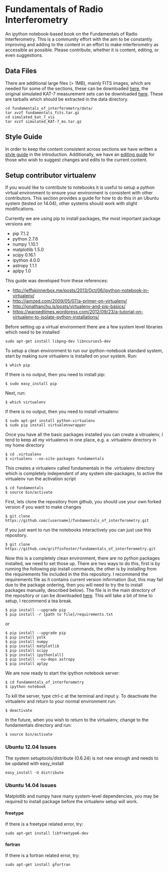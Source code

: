 # Fundamentals of Radio Interferometry

An ipython notebook-based book on the Fundamentals of Radio Interferometry. This is a community effort with the aim to be constantly improving and adding to the content in an effort to make interferometry as accessible as possible.  Please contribute, whether it is content, editing, or even suggestions.

## Data Files

There are additional large files (> 1MB), mainly FITS images, which are needed for some of the sections, these can be downloaded [here](https://www.dropbox.com/s/n3jyiajytwuldpu/fundamentals_fits.tar.gz?dl=0), the original simulated KAT-7 measurement sets can be downloaded [here](https://www.dropbox.com/s/kb3p2mthei8dgl9/simulated_KAT-7_ms.tar.gz?dl=0). These are tarballs which should be extracted in the data directory.

```
cd fundamentals_of_interferometry/data/
tar xvzf fundamentals_fits.tar.gz
cd simulated_kat_7_vis
tar xvzf simulated_KAT-7_ms.tar.gz
```

## Style Guide

In order to keep the content consistent across sections we have written a [style guide](https://github.com/griffinfoster/fundamentals_of_interferometry/blob/master/0_Introduction/0_introduction.ipynb) in the introduction. Additionally, we have an [editing guide](https://github.com/griffinfoster/fundamentals_of_interferometry/blob/master/0_Introduction/editing_guide.ipynb) for those who wish to suggest changes and edits to the current content.

## Setup contributor virtualenv

If you would like to contribute to notebooks it is useful to setup a python virtual environment to ensure your environment is consistent with other contributors. This section provides a guide for how to do this in an Ubuntu system (tested on 14.04), other systems should work with slight modifications.

Currently we are using pip to install packages, the most important package versions are:

* pip 7.1.2
* python 2.7.6
* numpy 1.10.1
* matplotlib 1.5.0
* scipy 0.16.1
* ipython 4.0.0
* astropy 1.1.1
* aplpy 1.0

This guide was developed from these references:

* <http://jeffskinnerbox.me/posts/2013/Oct/06/ipython-notebook-in-virtualenv/>
* <http://iamzed.com/2009/05/07/a-primer-on-virtualenv/>
* <http://jonathanchu.is/posts/virtualenv-and-pip-basics/>
* <https://warpedtimes.wordpress.com/2012/09/23/a-tutorial-on-virtualenv-to-isolate-python-installations/>

Before setting up a virtual environment there are a few system level libraries which need to be installed

```
sudo apt-get install libpng-dev libncurses5-dev
```

To setup a clean environment to run our ipython-notebook standard system, start by making sure virtualenv is installed on your system. Run:

```
$ which pip
```

If there is no output, then you need to install pip:

```
$ sudo easy_install pip
```

Next, run:

```
$ which virtualenv
```

If there is no output, then you need to install virtualenv:

```
$ sudo apt-get install python-virtualenv
$ sudo pip install virtualenvwrapper
```

Once you have all the basic packages installed you can create a vitrualenv, I tend to keep all my virtualenvs in one place, e.g. a .virtualenv directory in my home directory

```
$ cd .virtualenv
$ virtualenv --no-site-packages fundamentals
```

This creates a virtualenv called fundamentals in the .virtualenv directory which is completely independent of any system site-packages, to active the virtualenv run the activation script

```
$ cd fundamentals
$ source bin/activate
```

First, lets clone the repository from github, you should use your own forked version if you want to make changes

```
$ git clone https://github.com/[username]/fundamentals_of_interferometry.git
```

If you just want to run the notebooks interactively you can just use this repository.

```
$ git clone https://github.com/griffinfoster/fundamentals_of_interferometry.git
```

Now this is a completely clean environment, there are no python packages installed, we need to set those up. There are two ways to do this, first is by running the following pip install commands, the other is by installing from the requirements file included in the this repository. I recommend the requirements file as it contains current version information (but, this may fail due to the package ordering, then you will need to try the to install packages manually, described below). The file is in the main directory of the repository or can be downloaded [here](https://raw.githubusercontent.com/griffinfoster/fundamentals_of_interferometry/master/requirements.txt). This will take a bit of time to setup, I recommend a tea break.

```
$ pip install --upgrade pip
$ pip install -r [path to file]/requirements.txt
```

or

```
$ pip install --upgrade pip
$ pip install yolk
$ pip install numpy
$ pip install matplotlib
$ pip install scipy
$ pip install ipython[all]
$ pip install --no-deps astropy
$ pip install aplpy
```

We are now ready to start the ipython notebook server:

```
$ cd fundamentals_of_interferometry
$ ipython notebook
```

To kill the server, type ctrl-c at the terminal and input y. To deactivate the virtualenv and return to your normal environment run:

```
$ deactivate
```

In the future, when you wish to return to the virtualenv, change to the fundamentals directory and run:

```
$ source bin/activate
```

### Ubuntu 12.04 Issues

The system setuptools/distribute (0.6.24) is not new enough and needs to be updated with easy_install

```
easy_install -U distribute
```

### Ubuntu 14.04 Issues

Matplotlib and numpy have many system-level dependencies, you may be required to install package before the virtualenv setup will work.

#### freetype

If there is a freetype related error, try:

```
sudo apt-get install libfreetype6-dev
```

#### fortran

If there is a fortran related error, try:

```
sudo apt-get install gfortran
```

